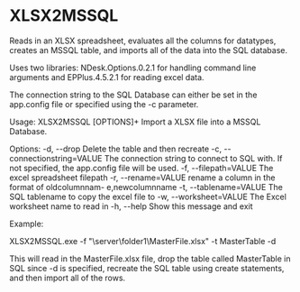 # XLSX2MSSQL
Reads in an XLSX spreadsheet, evaluates all the columns for datatypes, creates an MSSQL table, and imports all of the data into the SQL database.

Uses two libraries: NDesk.Options.0.2.1 for handling command line arguments and EPPlus.4.5.2.1 for reading excel data.

The connection string to the SQL Database can either be set in the app.config file or specified using the -c parameter.

Usage: XLSX2MSSQL [OPTIONS]+
Import a XLSX file into a MSSQL Database.

Options:
  -d, --drop                 Delete the table and then recreate
  -c, --connectionstring=VALUE
                             The connection string to connect to SQL with. If
                               not specified, the app.config file will be used.
  -f, --filepath=VALUE       The excel spreadsheet filepath
  -r, --rename=VALUE         rename a column in the format of oldcolumnnam-
                               e,newcolumnname
  -t, --tablename=VALUE      The SQL tablename to copy the excel file to
  -w, --worksheet=VALUE      The Excel worksheet name to read in
  -h, --help                 Show this message and exit


Example:

XLSX2MSSQL.exe -f "\\server\folder1\\MasterFile.xlsx" -t MasterTable -d

This will read in the MasterFile.xlsx file, drop the table called MasterTable in SQL since -d is specified, recreate the SQL table using create statements, and then import all of the rows.
